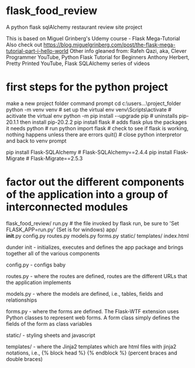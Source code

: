 # flask_food_review
A python flask sqlAlchemy restaurant review site project

This is based on Miguel Grinberg's Udemy course - Flask Mega-Tutorial
Also check out https://blog.miguelgrinberg.com/post/the-flask-mega-tutorial-part-i-hello-world
Other info gleaned from:
Rafeh Qazi, aka, Clever Programmer YouTube, Python Flask Tutorial for Beginners
Anthony Herbert, Pretty Printed YouTube, Flask SQLAlchemy series of videos

# first steps for the python project
make a new project folder
command prompt cd c:\users\...\project_folder
python -m venv venv  # set up the virtual env
venv\Scripts\activate  # acitivate the virtual env
python -m pip install --upgrade pip # uninstalls pip-20.1.1 then install pip-20.2.2
pip install flask  # adds flask plus the packages it needs
python  # run python 
import flask  # check to see if flask is working, nothing happens unless there are errors
quit()	# close python interpretor and back to venv prompt

pip install Flask-SQLAlchemy  # Flask-SQLAlchemy==2.4.4
pip install Flask-Migrate  # Flask-Migrate==2.5.3

# factor out the different components of the application into a group of interconnected modules
flask_food_review/
  run.py  # the file invoked by flask run, be sure to 'Set FLASK_APP=run.py' (Set is for windows)
  app/  
    __init__.py
    config.py
    routes.py
    models.py
    forms.py
    static/
    templates/
      index.html
      
dunder init - initializes, executes and defines the app package and brings together all of the various components

config.py - configs baby

routes.py - where the routes are defined, routes are the different URLs that the application implements

models.py - where the models are defined, i.e., tables, fields and relationships

forms.py - where the forms are defined. The Flask-WTF extension uses Python classes to represent web forms. A form class simply defines the 
fields of the form as class variables
   
static/ - styling sheets and javascript

templates/ - where the Jinja2 templates which are html files with jinja2 notations, i.e., {% block head %} {% endblock %} (percent braces and double braces)

